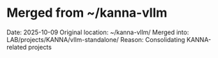 # Merged from ~/kanna-vllm
Date: 2025-10-09
Original location: ~/kanna-vllm/
Merged into: LAB/projects/KANNA/vllm-standalone/
Reason: Consolidating KANNA-related projects
